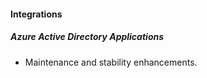 #### Integrations
##### Azure Active Directory Applications
- Maintenance and stability enhancements.
